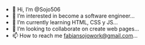 - 👋 Hi, I’m @Sojo506
- 👀 I’m interested in become a software engineer...
- 🌱 I’m currently learning HTML, CSS y JS...
- 💞️ I’m looking to collaborate on create web pages...
- 📫 How to reach me fabiansojowork@gmail.com...

<!---
Sojo506/Sojo506 is a ✨ special ✨ repository because its `README.md` (this file) appears on your GitHub profile.
You can click the Preview link to take a look at your changes.
--->
